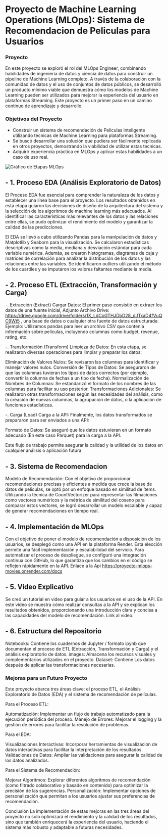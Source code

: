 

#         Proyecto de Machine Learning Operations (MLOps): Sistema de Recomendacion de Peliculas para Usuarios

### Proyecto

En este proyecto se exploró el rol del MLOps Engineer, combinando habilidades de ingeniería de datos y ciencia de datos para construir un pipeline de Machine Learning completo. A través de la colaboración con la comunidad de datos y el uso de conjuntos de datos públicos, se desarrolló un producto mínimo viable que demuestra cómo los modelos de Machine Learning pueden ser utilizados para mejorar la experiencia del usuario en plataformas Streaming. Este proyecto es un primer paso en un camino continuo de aprendizaje y desarrollo.

### Objetivos del Proyecto

- Construir un sistema de recomendación de Peliculas inteligente utilizando técnicas de Machine Learning para plataformas Streaming.
- Se buscó desarrollar una solución que pudiera ser fácilmente replicada en otros proyectos, demostrando la viabilidad de utilizar estas tecnicas.
- Adquirir experiencia práctica en MLOps y aplicar estas habilidades a un caso de uso real.


![Gráfico de Etapas MLOps](https://github.com/user-attachments/assets/51e07376-726f-41e2-b7e3-fbb389ea36fb)

## - 1. Proceso EDA (Análisis Exploratorio de Datos)

El Proceso EDA fue esencial para comprender la naturaleza de los datos y establecer una línea base para el proyecto. Los resultados obtenidos en esta etapa guiaron las decisiones de diseño de la arquitectura del sistema y la selección de los algoritmos de machine learning más adecuados. Al identificar las características más relevantes de los datos y las relaciones entre ellas, se pudo optimizar el rendimiento del modelo y garantizar la calidad de las predicciones.

El EDA se llevó a cabo utilizando Pandas para la manipulación de datos y Matplotlib y Seaborn para la visualización. Se calcularon estadísticas descriptivas como la media, mediana y desviación estándar para cada variable numérica. Además, se crearon histogramas, diagramas de caja y matrices de correlación para analizar la distribución de los datos y las relaciones entre las variables. Se identificaron outliers utilizando el método de los cuartiles y se imputaron los valores faltantes mediante la media.

## - 2. Proceso ETL (Extracción, Transformación y Carga)

-. Extracción (Extract)
Cargar Datos: El primer paso consistió en extraer los datos de una fuente inicial, Adjunto Archivo Drive: https://drive.google.com/drive/folders/1X_LdCoGTHJDbD28_dJTxaD4fVuQC9Wt5 , una base de datos o cualquier otra fuente de datos estructurada.
Ejemplo: Utilizamos pandas para leer un archivo CSV que contenía información sobre películas, incluyendo columnas como budget, revenue, rating, etc.

-. Transformación (Transform)
Limpieza de Datos: En esta etapa, se realizaron diversas operaciones para limpiar y preparar los datos:

Eliminación de Valores Nulos: Se revisaron las columnas para identificar y manejar valores nulos.
Conversión de Tipos de Datos: Se aseguraron de que las columnas tuvieran los tipos de datos correctos (por ejemplo, convertir la columna de fechas a un tipo de fecha).
Normalización de Nombres de Columnas: Se estandarizó el formato de los nombres de las columnas para facilitar su uso posterior.
Transformaciones Adicionales: Se realizaron otras transformaciones según las necesidades del análisis, como la creación de nuevas columnas, la agrupación de datos, o la aplicación de funciones estadísticas.

-. Carga (Load)
Carga a la API: Finalmente, los datos transformados se prepararon para ser enviados a una API:

Formato de Datos: Se aseguró que los datos estuvieran en un formato adecuado (En este caso Parquet) para la carga a la API.

Este flujo de trabajo permite asegurar la calidad y la utilidad de los datos en cualquier análisis o aplicación futura.

## - 3. Sistema de Recomendacion

Modelo de Recomendación: Con el objetivo de proporcionar recomendaciones precisas y eficientes a medida que crece la base de datos de peliculas, se optó por un enfoque basado en similitud de ítems. Utilizando la técnica de CountVectorizer para representar las filmaciones como vectores numéricos y la métrica de similitud del coseno para comparar estos vectores, se logró desarrollar un modelo escalable y capaz de generar recomendaciones en tiempo real.

## - 4. Implementación de MLOps

Con el objetivo de poner el modelo de recomendación a disposición de los usuarios, se desplegó como una API en la plataforma Render. Esta elección permite una fácil implementación y escalabilidad del servicio. Para automatizar el proceso de despliegue, se configuró una integración continua con GitHub, lo que garantiza que los cambios en el código se reflejen rápidamente en la API. Enlace a la Api https://proyecto-mlops-movies.onrender.com/docs

## - 5. Video Explicativo

 Se creó un tutorial en video para guiar a los usuarios en el uso de la API. En este video se muestra cómo realizar consultas a la API y se explican los resultados obtenidos, proporcionando una introducción clara y concisa a las capacidades del modelo de recomendación. Link al video:

## - 6. Estructura del Repositorio
  
Notebooks: Contiene los cuadernos de Jupyter / formato ipynb que documentan el proceso de ETL (Extracción, Transformación y Carga) y el análisis exploratorio de datos.
images: Almacena los recursos visuales y complementarios utilizados en el proyecto.
Dataset: Contiene Los datos después de aplicar las transformaciones necesarias.

### Mejoras para un Futuro Proyecto

Este proyecto abarca tres áreas clave: el proceso ETL, el Análisis Exploratorio de Datos (EDA) y el sistema de recomendación de películas.

Para el Proceso ETL:

Automatización: Implementar un flujo de trabajo automatizado para la ejecución periódica del proceso.
Manejo de Errores: Mejorar el logging y la gestión de errores para facilitar la resolución de problemas.

Para el EDA:

Visualizaciones Interactivas: Incorporar herramientas de visualización de datos interactivas para facilitar la interpretación de los resultados.
Validaciones de Datos: Ampliar las validaciones para asegurar la calidad de los datos analizados.

Para el Sistema de Recomendación:

Mejorar Algoritmos: Explorar diferentes algoritmos de recomendación (como filtrado colaborativo y basado en contenido) para optimizar la precisión de las sugerencias.
Personalización: Implementar opciones de personalización que permitan a los usuarios ajustar sus preferencias de recomendación.

Conclusión
La implementación de estas mejoras en las tres áreas del proyecto no solo optimizará el rendimiento y la calidad de los resultados, sino que también enriquecerá la experiencia del usuario, haciendo el sistema más robusto y adaptable a futuras necesidades.




